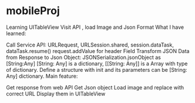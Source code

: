 # mobileProj
Learning UITableView Visit API , load Image and Json Format What I have learned:

Call Service API: URLRequest, URLSession.shared, session.dataTask, dataTask.resume() request.addValue for header Field
Transform JSON Data from Response to Json Object: JSONSerialization.jsonObject as [String:Any]
[String: Any] is a dictionary, [[String: Any]] is a Array with type of dictionary.
Define a structure with init and its parameters can be [String: Any] dictionary.
Main feature:

Get response from web API
Get Json object
Load image and replace with correct URL
Display them in UITableView

